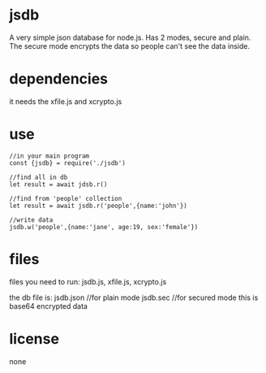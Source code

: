 # jsdb
A very simple json database for node.js. Has 2 modes, secure and plain. The secure mode encrypts the data so people can't see the data inside.

# dependencies
it needs the xfile.js and xcrypto.js

# use
    //in your main program
    const {jsdb} = require('./jsdb')

    //find all in db
    let result = await jdsb.r()

    //find from 'people' collection
    let result = await jsdb.r('people',{name:'john'})

    //write data
    jsdb.w('people',{name:'jane', age:19, sex:'female'})


# files
files you need to run:
    jsdb.js, xfile.js, xcrypto.js

the db file is:
    jsdb.json //for plain mode
    jsdb.sec //for secured mode this is base64 encrypted data


# license
none
